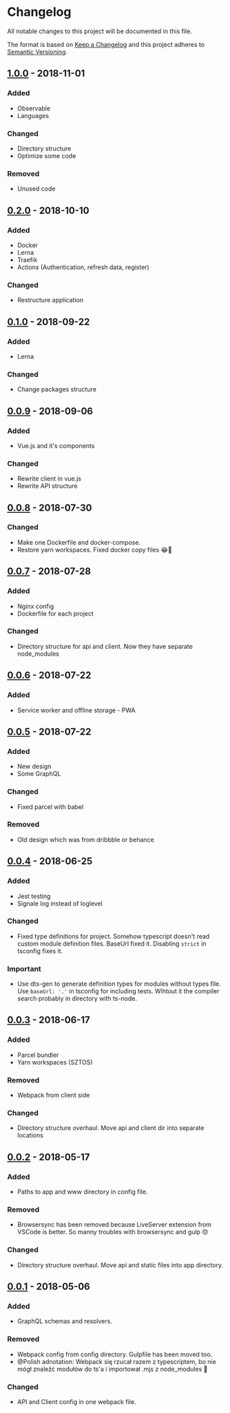 # Changelog
All notable changes to this project will be documented in this file.

The format is based on [Keep a Changelog](http://keepachangelog.com/en/1.0.0/)
and this project adheres to [Semantic Versioning](http://semver.org/spec/v2.0.0.html).

## [1.0.0] - 2018-11-01
### Added
- Observable
- Languages

### Changed
- Directory structure
- Optimize some code

### Removed
- Unused code


## [0.2.0] - 2018-10-10
### Added
- Docker
- Lerna
- Traefik
- Actions (Authentication, refresh data, register)

### Changed
- Restructure application


## [0.1.0] - 2018-09-22
### Added
- Lerna

### Changed
- Change packages structure


## [0.0.9] - 2018-09-06
### Added
- Vue.js and it's components

### Changed
- Rewrite client in vue.js
- Rewrite API structure


## [0.0.8] - 2018-07-30
### Changed
- Make one Dockerfile and docker-compose.
- Restore yarn workspaces. Fixed docker copy files 😂🤦‍


## [0.0.7] - 2018-07-28
### Added
- Nginx config
- Dockerfile for each project

### Changed
- Directory structure for api and client. Now they have separate node_modules

## [0.0.6] - 2018-07-22
### Added
- Service worker and offline storage - PWA


## [0.0.5] - 2018-07-22
### Added
- New design
- Some GraphQL

### Changed
- Fixed parcel with babel

### Removed
- Old design which was from dribbble or behance


## [0.0.4] - 2018-06-25
### Added
- Jest testing
- Signale log instead of loglevel

### Changed
- Fixed type definitions for project. Somehow typescript doesn't read custom module definition files.
  BaseUrl fixed it. Disabling `strict` in tsconfig fixes it.

### Important
 - Use dts-gen to generate definition types for modules without types file. Use `baseUrl: '.'` in tsconfig for including tests. Wihtout it the compiler search probably in directory with ts-node.


## [0.0.3] - 2018-06-17
### Added
- Parcel bundler
- Yarn workspaces (SZTOS)

### Removed
- Webpack from client side

### Changed
- Directory structure overhaul. Move api and client dir into separate locations


## [0.0.2] - 2018-05-17
### Added
- Paths to app and www directory in config file.

### Removed
- Browsersync has been removed because LiveServer extension from VSCode is better. So manny troubles with browsersync and gulp 😞

### Changed
- Directory structure overhaul. Move api and static files into app directory.


## [0.0.1] - 2018-05-06
### Added
- GraphQL schemas and resolvers.

### Removed
- Webpack config from config directory. Gulpfile has been moved too.
- @Polish adnotation: Webpack się rzucał razem z typescriptem, bo nie mógł znaleźć modułów do ts'a i importował .mjs z node_modules 🤦‍

### Changed
- API and Client config in one webpack file.

[1.0.0]: https://gitlab.com/DevDigitalNomad/DashboardTS/compare/master...master
[0.2.0]: https://gitlab.com/DevDigitalNomad/DashboardTS/compare/master...master
[0.1.0]: https://gitlab.com/DevDigitalNomad/DashboardTS/compare/master...master
[0.0.9]: https://gitlab.com/DevDigitalNomad/DashboardTS/compare/master...master
[0.0.8]: https://gitlab.com/DevDigitalNomad/DashboardTS/compare/master...master
[0.0.7]: https://gitlab.com/DevDigitalNomad/DashboardTS/compare/master...master
[0.0.6]: https://gitlab.com/DevDigitalNomad/DashboardTS/compare/master...master
[0.0.5]: https://gitlab.com/DevDigitalNomad/DashboardTS/compare/master...master
[0.0.4]: https://gitlab.com/DevDigitalNomad/DashboardTS/compare/master...master
[0.0.3]: https://gitlab.com/DevDigitalNomad/DashboardTS/compare/master...master
[0.0.2]: https://gitlab.com/DevDigitalNomad/DashboardTS/compare/master...master
[0.0.1]: https://gitlab.com/DevDigitalNomad/DashboardTS/compare/master...master